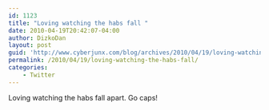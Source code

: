 ```yaml
---
id: 1123
title: "Loving watching the habs fall "
date: 2010-04-19T20:42:07-04:00
author: DizkoDan
layout: post
guid: 'http://www.cyberjunx.com/blog/archives/2010/04/19/loving-watching-the-habs-fall/'
permalink: /2010/04/19/loving-watching-the-habs-fall/
categories:
    - Twitter
---
```


Loving watching the habs fall apart. Go caps!